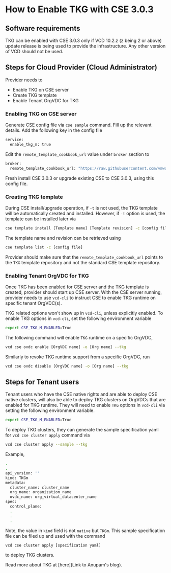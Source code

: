 # How to Enable TKG with CSE 3.0.3

## Software requirements
TKG can be enabled with CSE 3.0.3 only if VCD 10.2.z (z being 2 or above)
update release is being used to provide the infrastructure. Any other
version of VCD should not be used.

## Steps for Cloud Provider (Cloud Administrator)
Provider needs to
* Enable TKG on CSE server
* Create TKG template
* Enable Tenant OrgVDC for TKG

### Enabling TKG on CSE server
Generate CSE config file via `cse sample` command. Fill up the relevant details.
Add the following key in the config file
```sh
service:
  enable_tkg_m: true
```
Edit the `remote_template_cookbook_url` value under `broker` section to 
```sh
broker:
  remote_template_cookbook_url: "https://raw.githubusercontent.com/vmware/container-service-extension-templates/tkgm/template.yaml"
```
Fresh install CSE 3.0.3 or upgrade existing CSE to CSE 3.0.3, using this
config file.

### Creating TKG template
During CSE install/upgrade operation, if `-t` is not used, the TKG template will
be automatically created and installed. However, if `-t` option is used, the
template can be installed later
via
```sh
cse template install [Template name] [Template revision] -c [config file]
```
The template name and revision can be retrieved using
```sh
cse template list -c [config file]
```
Provider should make sure that the `remote_template_cookbook_url` points to the
`TKG` template repository and not the standard CSE template repository.

### Enabling Tenant OrgVDC for TKG
Once TKG has been enabled for CSE server and the TKG template is created,
provider should start up CSE server. With the CSE server running, provider
needs to use `vcd-cli` to instruct CSE to enable TKG runtime on specific
tenant OrgVDC(s).

TKG related options won't show up in `vcd-cli`, unless explicitly enabled.
To enable TKG options in `vcd-cli`, set the following environment variable
```sh
export CSE_TKG_M_ENABLED=True
```

The following command will enable `TKG` runtime on a specific OrgVDC,
```sh
vcd cse ovdc enable [OrgVDC name] -o [Org name] --tkg
```
Similarly to revoke TKG runtime support from a specific OrgVDC, run
```sh
vcd cse ovdc disable [OrgVDC name] -o [Org name] --tkg
```

## Steps for Tenant users
Tenant users who have the CSE native rights and are able to deploy CSE native
clusters, will also be able to deploy TKG clusters on OrgVDCs that are enabled
for TKG runtime. They will need to enable `TKG` options in `vcd-cli` via
setting the following environment variable.
```sh
export CSE_TKG_M_ENABLED=True
```
To deploy TKG clusters, they can generate the sample specification yaml
for `vcd cse cluster apply` command via
```sh
vcd cse cluster apply --sample --tkg
```
Example,
```sh
.
.
api_version: ''
kind: TKGm
metadata:
  cluster_name: cluster_name
  org_name: organization_name
  ovdc_name: org_virtual_datacenter_name
spec:
  control_plane:
  .
  .
  .
```
Note, the value in `kind` field is not `native` but `TKGm`. This sample
specification file can be filed up and used with the command
```sh
vcd cse cluster apply [specification yaml]
```
to deploy TKG clusters.

Read more about TKG at [here](Link to Anupam's blog).